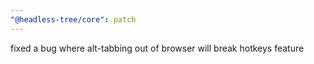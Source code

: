 ```yaml
---
"@headless-tree/core": patch
---
```


fixed a bug where alt-tabbing out of browser will break hotkeys feature
